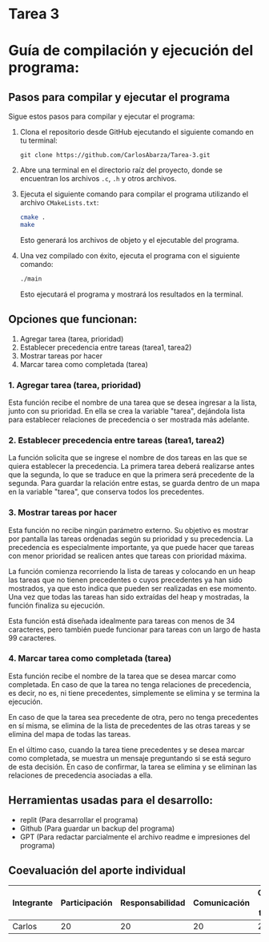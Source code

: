 # Tarea 3

# Guía de compilación y ejecución del programa:

## Pasos para compilar y ejecutar el programa

Sigue estos pasos para compilar y ejecutar el programa:

1. Clona el repositorio desde GitHub ejecutando el siguiente comando en tu terminal:
   ```
   git clone https://github.com/CarlosAbarza/Tarea-3.git
   ```


2. Abre una terminal en el directorio raíz del proyecto, donde se encuentran los archivos `.c`, `.h` y otros archivos.


3. Ejecuta el siguiente comando para compilar el programa utilizando el archivo `CMakeLists.txt`:
   ```bash
   cmake .
   make
   ```

   Esto generará los archivos de objeto y el ejecutable del programa.


4. Una vez compilado con éxito, ejecuta el programa con el siguiente comando:
   ```bash
   ./main
   ```

   Esto ejecutará el programa y mostrará los resultados en la terminal.


## Opciones que funcionan:
1.  Agregar tarea (tarea, prioridad)
2.  Establecer precedencia entre tareas (tarea1, tarea2)
3.  Mostrar tareas por hacer
4.  Marcar tarea como completada (tarea)


### 1.  Agregar tarea (tarea, prioridad)
Esta función recibe el nombre de una tarea que se desea ingresar a la lista, junto con su prioridad. En ella se crea la variable "tarea", dejándola lista para establecer relaciones de precedencia o ser mostrada más adelante.


### 2.  Establecer precedencia entre tareas (tarea1, tarea2)
La función solicita que se ingrese el nombre de dos tareas en las que se quiera establecer la precedencia. La primera tarea deberá realizarse antes que la segunda, lo que se traduce en que la primera será precedente de la segunda. Para guardar la relación entre estas, se guarda dentro de un mapa en la variable "tarea", que conserva todos los precedentes.


### 3.  Mostrar tareas por hacer
Esta función no recibe ningún parámetro externo. Su objetivo es mostrar por pantalla las tareas ordenadas según su prioridad y su precedencia. La precedencia es especialmente importante, ya que puede hacer que tareas con menor prioridad se realicen antes que tareas con prioridad máxima.

La función comienza recorriendo la lista de tareas y colocando en un heap las tareas que no tienen precedentes o cuyos precedentes ya han sido mostrados, ya que esto indica que pueden ser realizadas en ese momento. Una vez que todas las tareas han sido extraídas del heap y mostradas, la función finaliza su ejecución.

Esta función está diseñada idealmente para tareas con menos de 34 caracteres, pero también puede funcionar para tareas con un largo de hasta 99 caracteres.


### 4.  Marcar tarea como completada (tarea)
Esta función recibe el nombre de la tarea que se desea marcar como completada. En caso de que la tarea no tenga relaciones de precedencia, es decir, no es, ni tiene precedentes, simplemente se elimina y se termina la ejecución.

En caso de que la tarea sea precedente de otra, pero no tenga precedentes en sí misma, se elimina de la lista de precedentes de las otras tareas y se elimina del mapa de todas las tareas.

En el último caso, cuando la tarea tiene precedentes y se desea marcar como completada, se muestra un mensaje preguntando si se está seguro de esta decisión. En caso de confirmar, la tarea se elimina y se eliminan las relaciones de precedencia asociadas a ella.



## Herramientas usadas para el desarrollo:
  - replit (Para desarrollar el programa)
  - Github (Para guardar un backup del programa)
  - GPT (Para redactar parcialmente el archivo readme e impresiones del programa)


## Coevaluación del aporte individual
| Integrante | Participación | Responsabilidad | Comunicación | Calidad del trabajo | Trabajo en equipo | Pje Total |
|------------|--------------|----------------|--------------|------------------|------------------|------------------|
| Carlos    | 20           | 20             |  20          | 20               | 20               | 100               |
